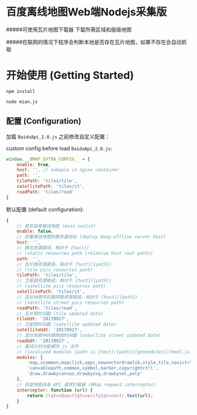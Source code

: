 # 百度离线地图Web端Nodejs采集版

#####可使用瓦片地图下载器 下载所需区域和层级地图

#####在联网的情况下程序会判断本地是否存在瓦片地图，如果不存在会自动抓取

# 开始使用 (Getting Started)

`npm install`

`node mian.js`

## 配置 (Configuration)

加载 `BaiduApi_2.0.js` 之前修改自定义配置：

custom config before load `BaiduApi_2.0.js`:

```js
window.__BMAP_EXTRA_CONFIG__ = {
    enable: true,
    host: '', // exmaple in nginx container
    path: '',
    tilePath: 'tiles/tile',
    satellitePath: 'tiles/it',
    roadPath: 'tiles/road'
}
```

默认配置 (default configuration):

```js
{
    // 是否启用离线地图 (main switch)
    enable: false,
    // 部署离线地图的服务器地址 (deploy bmap-offline server host)
    host: '',
    // 静态资源路径，相对于 [host]/
    // (static resources path (relative host root path))
    path: '',
    // 瓦片图资源路径，相对于 [host]/[path]/
    // (tile pics resources path)
    tilePath: 'tiles/tile',
    // 卫星图资源路径，相对于 [host]/[path]/
    // (satellite pics resources path)
    satellitePath: 'tiles/it',
    // 混合地图中的路网图资源路径，相对于 [host]/[path]/
    // (satellite street pics resources path)
    roadPath: 'tiles/road',
    // 瓦片图时间戳 (tile updated date)
    tileUdt: '20170927',
    // 卫星图时间戳 (satellite updated date)
    satelliteUdt: '20170927',
    // 混合地图中的路网图时间戳 (satellite street updated date)
    roadUdt: '20170927',
    // 离线化的功能模块 js 文件
    // (localized modules (path is [host]/[path]/[getmodules]/[mod].js))
    modules: [
        'map,scommon,mapclick,oppc,newvectordrawlib,style,tile,navictrl',
        'canvablepath,common,symbol,marker,copyrightctrl',
        'draw,drawbycanvas,drawbysvg,drawbyvml,poly'
    ],
    // 百度地图自身 API 请求拦截器 (BMap request interceptor)
    interceptor: function (url) {
        return /(qt=vQuest|qt=verify|qt=cen)/.test(url);
    }
}
```
